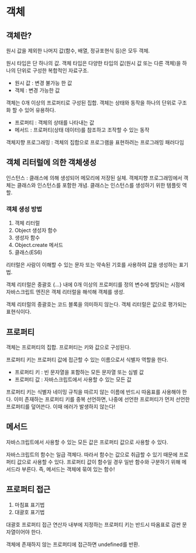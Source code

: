 # 객체

## 객체란?

원시 값을 제외한 나머지 값(함수, 배열, 정규포현식 등)은 모두 객체.

원시 타입은 단 하나의 값.
객체 타입은 다양한 타입의 값(원시 값 또는 다른 객체)을 하나의 단위로 구성한 복합적인 자료구조.

- 원시 값 : 변경 불가능 한 값
- 객체 : 변경 가능한 값

객체는 0개 이상의 프로퍼티로 구성된 집합.
객체는 상태와 동작을 하나의 단위로 구조화 할 수 있어 유용하다.

- 프로퍼티 : 객체의 상태를 나타내는 값
- 메서드 : 프로퍼티(상태 데이터)를 참조하고 조작할 수 있는 동작

객체지향 프로그래밍 : 객체의 집합으로 프로그램을 표현하려는 프로그래밍 패러다임

## 객체 리터럴에 의한 객체생성

인스턴스 : 클래스에 의해 생성되어 메모리에 저장된 실체. 객체지향 프로그래밍에서 객체는 클래스와 인스턴스를 포함한 개념. 클래스는 인스턴스를 생성하기 위한 템플릿 역할.

### 객체 생성 방법

1. 객체 리터럴
2. Object 생성자 함수
3. 생성자 함수
4. Object.create 메서드
5. 클래스(ES6)

리터럴은 사람이 이해할 수 있는 문자 또는 약속된 기호를 사용하여 값을 생성하는 표기법.

객체 리터럴은 중괄호 {...} 내에 0개 이상의 프로퍼티를 정의
변수에 할당되는 시점에 자바스크립트 엔진은 객체 리터럴을 해석해 객체를 생성.

객체 리터럴의 중괄호는 코드 블록을 의미하지 않는다. 객체 리터럴은 값으로 평가되는 표현식이다.

## 프로퍼티

객체는 프로퍼티의 집합. 프로퍼티는 키와 값으로 구성된다.

프로퍼티 키는 프로퍼티 값에 접근할 수 있는 이름으로서 식별자 역할을 한다.

- 프로퍼티 키 : 빈 문자열을 포함하는 모든 문자열 또는 심벌 값
- 프로퍼티 값 : 자바스크립트에서 사용할 수 있는 모든 값

프로퍼티 키는 식별자 네이밍 규칙을 따르지 않는 이름에 반드시 따옴표를 사용해야 한다.
이미 존재하는 프로퍼티 키를 중복 선언하면, 나중에 선언한 프로퍼티가 먼저 선언한 프로퍼티를 덮어쓴다. 이때 에러가 발생하지 않는다!

## 메서드

자바스크립트에서 사용할 수 있는 모든 값은 프로퍼티 값으로 사용할 수 있다.

자바스크립트의 함수는 일급 객체다. 따라서 함수는 값으로 취급할 수 있기 때문에 프로퍼티 값으로 사용할 수 있다.
프로퍼티 값이 함수일 경우 일반 함수와 구분하기 위해 메서드라 부른다. 즉, 메서드는 객체에 묶여 있는 함수!

## 프로퍼티 접근

1. 마침표 표기법
2. 대괄호 표기법

대괄호 프로퍼티 접근 연산자 내부에 지정하는 프로퍼티 키는 반드시 따옴표로 감싼 문자열이어야 한다.

객체에 존재하지 않는 프로퍼티에 접근하면 undefined를 반환.
